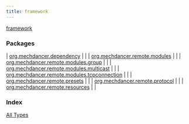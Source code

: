 ```yaml
---
title: framework
---
```


[framework](./index.html)

### Packages

| [org.mechdancer.dependency](org.mechdancer.dependency/index.html) |  |
| [org.mechdancer.remote.modules](org.mechdancer.remote.modules/index.html) |  |
| [org.mechdancer.remote.modules.group](org.mechdancer.remote.modules.group/index.html) |  |
| [org.mechdancer.remote.modules.multicast](org.mechdancer.remote.modules.multicast/index.html) |  |
| [org.mechdancer.remote.modules.tcpconnection](org.mechdancer.remote.modules.tcpconnection/index.html) |  |
| [org.mechdancer.remote.presets](org.mechdancer.remote.presets/index.html) |  |
| [org.mechdancer.remote.protocol](org.mechdancer.remote.protocol/index.html) |  |
| [org.mechdancer.remote.resources](org.mechdancer.remote.resources/index.html) |  |

### Index

[All Types](alltypes/index.html)